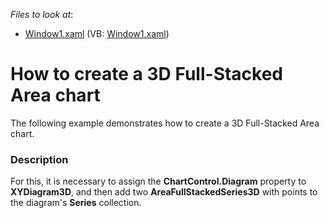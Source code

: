<!-- default file list -->
*Files to look at*:

* [Window1.xaml](./CS/Window1.xaml) (VB: [Window1.xaml](./VB/Window1.xaml))
<!-- default file list end -->
# How to create a 3D Full-Stacked Area chart


<p>The following example demonstrates how to create a 3D Full-Stacked Area chart.</p>


<h3>Description</h3>

<p>For this, it is necessary to assign the <strong>ChartControl.Diagram</strong> property to <strong>XYDiagram3D</strong>, and then add two <strong>AreaFullStackedSeries3D</strong> with points to the diagram&#39;s <strong>Series</strong> collection.</p>

<br/>


